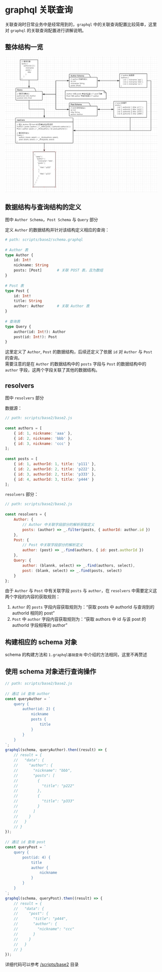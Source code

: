 # graphql 关联查询
关联查询时日常业务中是经常用到的，`graphql` 中的关联查询配置比较简单，这里对 `graphql` 的关联查询配置进行讲解说明。

## 整体结构一览
![docs/base2.png](/docs/base2.png)

## 数据结构与查询结构的定义
图中 `Author Schema`，`Post Schema` 与 `Query` 部分  

定义 `Author` 的数据结构并针对该结构定义相应的查询：
```graphql
# path: scripts/base2/schema.graphql

# Author 表
type Author {
    id: Int!
    nickname: String
    posts: [Post]       # 关联 POST 表，且为数组
}

# Post 表
type Post {
    id: Int!
    title: String
    author: Author      # 关联 Author 表
}

# 查询表
type Query {
    author(id: Int!): Author
    post(id: Int!): Post
}
```

这里定义了 `Author`, `Post` 的数据结构，后续还定义了依据 `id` 对 `Author` 与 `Post` 的查询。  
需要注意的是在 `Author` 的数据结构中的 `posts` 字段与 `Post` 的数据结构中的 `author` 字段，这两个字段关联了其他的数据结构。

## resolvers
图中 `resolvers` 部分  

数据源：
```javascript
// path: scripts/base2/base2.js

const authors = [
    { id: 1, nickname: 'aaa' },
    { id: 2, nickname: 'bbb' },
    { id: 3, nickname: 'ccc' }
];

const posts = [
    { id: 1, authorId: 1, title: 'p111' },
    { id: 2, authorId: 2, title: 'p222' },
    { id: 3, authorId: 2, title: 'p333' },
    { id: 4, authorId: 3, title: 'p444' }
];
```

`resolvers` 部分：
```javascript
// path: scripts/base2/base2.js

const resolvers = {
    Author: {
        // Author 中关联字段部分的解析获取定义
        posts: (author) => _.filter(posts, { authorId: author.id })
    },
    Post: {
        // Post 中关联字段部分的解析定义
        author: (post) => _.find(authors, { id: post.authorId })
    },
    Query: {
        author: (blannk, select) => _.find(authors, select),
        post: (blank, select) => _.find(posts, select)
    }
};
```

由于 `Author` 与 `Post` 中有关联字段 `posts` 与 `author`，在 `resolvers` 中需要定义这两个字段的内容的获取规则：  
1. `Author` 的 `posts` 字段内容获取规则为：“获取 posts 中 authorId 与查询到的 authorId 相同的 post”  
1. `Post` 中 `author` 字段内容获取规则为：“获取 authors 中 id 与该 post 的 authorId 字段相等的 author”  

## 构建相应的 schema 对象
schema 的构建方法和 `1.graphql基础查询` 中介绍的方法相同，这里不再赘述

## 使用 schema 对象进行查询操作
```javascript
// path: scripts/base2/base2.js

// 通过 id 查询 author
const queryAuthor = `
    query {
        author(id: 2) {
            nickname
            posts {
                title
            }
        }
    }
`;
graphql(schema, queryAuthor).then((result) => {
    // result = {
    //   "data": {
    //     "author": {
    //       "nickname": "bbb",
    //       "posts": [
    //         {
    //           "title": "p222"
    //         },
    //         {
    //           "title": "p333"
    //         }
    //       ]
    //     }
    //   }
    // }
});

// 通过 id 查询 post
const queryPost = `
    query {
        post(id: 4) {
            title
            author {
                nickname
            }
        }
    }
`;
graphql(schema, queryPost).then((result) => {
    // result = {
    //   "data": {
    //     "post": {
    //       "title": "p444",
    //       "author": {
    //         "nickname": "ccc"
    //       }
    //     }
    //   }
    // }
});
```

详细代码可以参考 [/scripts/base2](/scripts/base2) 目录